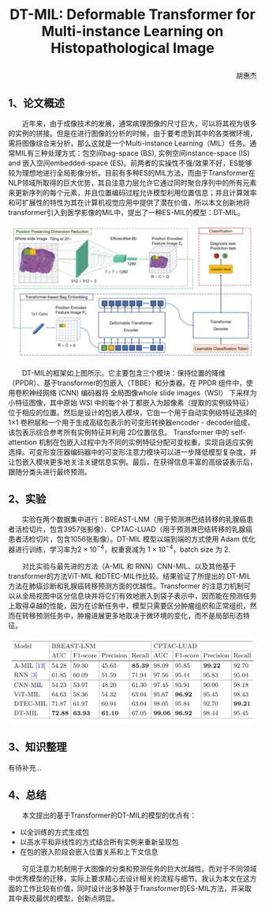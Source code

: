 # <p align='center'>DT-MIL: Deformable Transformer for Multi-instance Learning on Histopathological Image</p>
<p align='right'>胡惠杰</p>

## 1、论文概述
&emsp;&emsp;近年来，由于成像技术的发展，通常病理图像的尺寸巨大，可以将其视为很多的实例的拼接。但是在进行图像的分析的时候，由于要考虑到其中的各类微环境，需将图像综合来分析，那么这就是一个Multi-instance Learning（MIL）任务。通常MIL有三种处理方式：包空间bag-space (BS), 实例空间instance-space (IS) and 嵌入空间embedded-space (ES)。前两者的实操性不强/效果不好，ES能够较为理想地进行全局影像分析。目前有多种ES的MIL方法，而由于Transformer在NLP领域所取得的巨大优势，其自注意力层允许它通过同时聚合序列中的所有元素来更新序列的每个元素，并且位置编码过程允许模型利用位置信息；并且计算效率和可扩展性的特性为其在计算机视觉应用中提供了潜在价值，所以本文创新地将transformer引入到医学影像的MIL中，提出了一种ES-MIL的模型：DT-MIL。

![](./src/001.png) 

&emsp;&emsp;DT-MIL的框架如上图所示。它主要包含三个模块：保持位置的降维（PPDR）、基于transformer的包嵌入（TBBE）和分类器。在 PPDR 组件中，使用卷积神经网络 (CNN) 编码器将 全局图像whole slide images（WSI） 下采样为小特征图像，其中原始 WSI 中的每个补丁都嵌入为超像素（提取的实例级特征）位于相应的位置。然后是设计的包嵌入模块，它由一个用于自动实例级特征选择的 1×1 卷积层和一个用于生成高级包表示的可变形转换器encoder - decoder组成，该包表示综合参考所有实例特征并利用 2D位置信息。 Transformer 中的 self-attention 机制在包嵌入过程中为不同的实例特征分配可变权重，实现自适应实例选择。可变形变压器编码器中的可变形注意力模块可以进一步降低模型复杂度，并让包嵌入模块更多地关注关键信息实例。最后，在获得信息丰富的高级袋表示后，跟随分类头进行最终预测。


## 2、实验
&emsp;&emsp;实验在两个数据集中进行：BREAST-LNM（用于预测淋巴结转移的乳腺癌患者活检切片，包含3957张影像）、CPTAC-LUAD（用于预测淋巴结转移的乳腺癌患者活检切片，包含1056张影像）。DT-MIL 模型以端到端的方式使用 Adam 优化器进行训练，学习率为$2\times 10^{-4}$，权重衰减为 $1\times 10^{-4}$，batch size 为 2.

&emsp;&emsp;对比实验与最先进的方法（A-MIL 和 RNN）CNN-MIL、以及其他基于transformer的方法ViT-MIL 和DTEC-MIL作比较。结果验证了所提出的 DT-MIL 方法在肺癌诊断和乳腺癌转移预测方面的优越性。Transformer 的注意力机制可以从全局视图中区分信息块并将它们有效地嵌入到袋子表示中，因而能在预测任务上取得卓越的性能，因为在诊断任务中，模型只需要区分肿瘤组织和正常组织，然而在转移预测任务中，肿瘤进展更多地取决于微环境的变化，而不是局部形态特征。

![](./src/002.png) 

## 3、知识整理

有待补充...

## 4、总结
&emsp;&emsp;本文提出的基于Transformer的DT-MIL的模型的优点有：
- 以全训练的方式生成包
- 以高水平和非线性的方式结合所有实例来重新呈现包
- 在包的嵌入阶段会嵌入位置关系和上下文信息

&emsp;&emsp;可见注意力机制用于大图像的分类和预测任务的巨大优越性。而对于不同领域中优秀模型的迁移，实际上要求精心去设计相关的流程与细节。我认为本文在这方面的工作比较有价值，同时设计出多种基于Transformer的ES-MIL方法，并采取其中表现最优的模型，创新点明显。